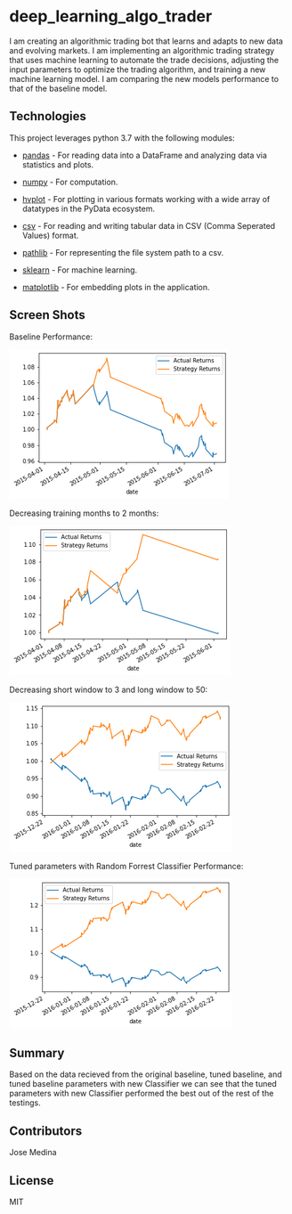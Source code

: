 # deep_learning_algo_trader

I am creating an algorithmic trading bot that learns and adapts to new data and evolving markets. I am implementing an algorithmic trading strategy that uses machine learning to automate the trade decisions, adjusting the input parameters to optimize the trading algorithm, and training a new machine learning model. I am comparing the new models performance to that of the baseline model.

## Technologies

This project leverages python 3.7 with the following modules:
* [pandas](https://github.com/pandas-dev/pandas) - For reading data into a DataFrame and analyzing data via statistics and plots.

* [numpy](https://numpy.org) - For computation.

* [hvplot](https://hvplot.holoviz.org) - For plotting in various formats working with a wide array of datatypes in the PyData ecosystem.

* [csv](https://docs.python.org/3/library/csv.html) - For reading and writing tabular data in CSV (Comma Seperated Values) format.

* [pathlib](https://docs.python.org/3/library/pathlib.html) - For representing the file system path to a csv.

* [sklearn](https://scikit-learn.org/stable/user_guide.html#) - For machine learning.

* [matplotlib](https://matplotlib.org/stable/users/index.html) - For embedding plots in the application.

## Screen Shots

Baseline Performance:

![markdown_image](Plot_Results/baseline.png)

Decreasing training months to 2 months:

![markdown_image](Plot_Results/training_months_decreased.png)

Decreasing short window to 3 and long window to 50:

![markdown_image](Plot_Results/decreasing_short_and_long_window.png)

Tuned parameters with Random Forrest Classifier Performance:

![markdown_image](Plot_Results/random_classifier.png)

## Summary

Based on the data recieved from the original baseline, tuned baseline, and tuned baseline parameters with new Classifier we can see that the tuned parameters with new Classifier performed the best out of the rest of the testings.

## Contributors

Jose Medina

## License 

MIT
